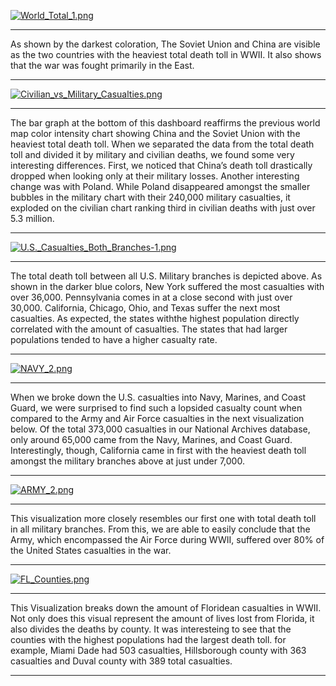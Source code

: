 
[![World_Total_1.png](https://s15.postimg.cc/8kc9vkam3/World_Total_1.png)](https://postimg.cc/image/h2lpzwh4n/)

---
As shown by the darkest coloration, The Soviet Union and China are visible as the two countries with the heaviest total death toll in WWII. It also shows that the war was fought primarily in the East. 

---

[![Civilian_vs_Military_Casualties.png](https://s22.postimg.cc/end6ftd2p/Civilian_vs_Military_Casualties.png)](https://postimg.cc/image/r1zyg54kt/)

---
The bar graph at the bottom of this dashboard reaffirms the previous world map color intensity chart showing China and the Soviet Union with the heaviest total death toll. When we separated the data from the total death toll and divided it by military and civilian deaths, we found some very interesting differences. First, we noticed that China’s death toll drastically dropped when looking only at their military losses. Another interesting change was with Poland. While Poland disappeared amongst the smaller bubbles in the military chart with their 240,000 military casualties, it exploded on the civilian chart ranking third in civilian deaths with just over 5.3 million. 

---

[![U.S._Casualties_Both_Branches-1.png](https://s22.postimg.cc/ytl9sq0rl/U.S._Casualties_Both_Branches-1.png)](https://postimg.cc/image/6gps29f19/)

---
The total death toll between all U.S. Military branches is depicted above. As shown in the darker blue colors, New York suffered the most casualties with over 36,000. Pennsylvania comes in at a close second with just over 30,000. California, Chicago, Ohio, and Texas suffer the next most casualties. As expected, the states withthe highest population directly correlated with the amount of casualties. The states that had larger populations tended to have a higher casualty rate. 

---

[![NAVY_2.png](https://s22.postimg.cc/efpjje24x/NAVY_2.png)](https://postimg.cc/image/b8uzzrhot/)

---
When we broke down the U.S. casualties into Navy, Marines, and Coast Guard, we were surprised to find such a lopsided casualty count when compared to the Army and Air Force casualties in the next visualization below. Of the total 373,000 casualties in our National Archives database, only around 65,000 came from the Navy, Marines, and Coast Guard. Interestingly, though, California came in first with the heaviest death toll amongst the military branches above at just under 7,000.

---

[![ARMY_2.png](https://s22.postimg.cc/kfdanhpmp/ARMY_2.png)](https://postimg.cc/image/6ygc4mfb1/)

---
This visualization more closely resembles our first one with total death toll in all military branches. From this, we are able to easily conclude that the Army, which encompassed the Air Force during WWII, suffered over 80% of the United States casualties in the war. 

---

[![FL_Counties.png](https://s22.postimg.cc/plofy1z41/FL_Counties.png)](https://postimg.cc/image/s3075bj0d/)

---
This Visualization breaks down the amount of Floridean casualties in WWII. Not only does this visual represent the amount of lives lost from Florida, it also divides the deaths by county. It was interesteing to see that the counties with the highest populations had the largest death toll. for example, Miami Dade had 503 casualties, Hillsborough county with 363 casualties and Duval county with 389 total casualties.

---

